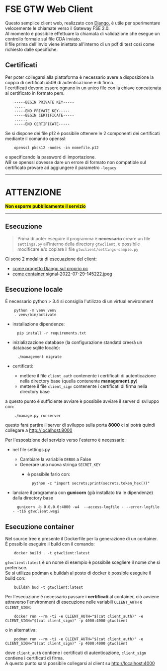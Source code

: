 # FSE GTW Web Client
Questo semplice client web, realizzato con [Django](https://www.djangoproject.com/), è utile per sperimentare velocemente le chiamate verso il Gateway FSE 2.0.  
Al momento è possibile effettuare la chiamata di validazione che esegue un controllo formale sul file CDA inviato.  
Il file prima dell'invio viene iniettato all'interno di un pdf di test così come richiesto dalle specifiche.  

## Certificati

Per poter collegarsi alla piattaforma è necessario avere a disposizione la coppia di certificati x509 di autenticazione e di firma.  
I certificati devono essere ognuno in un unico file con la chiave concatenata al certificato in formato pem.

        -----BEGIN PRIVATE KEY-----
        .....
        -----END PRIVATE KEY-----
        -----BEGIN CERTIFICATE-----
        ......
        -----END CERTIFICATE-----


Se si dispone dei file p12 è possibile ottenere le 2 componenti dei certificati mediante il comando openssl:

        openssl pkcs12 -nodes -in nomefile.p12

e specificando la password di importazione.  
*NB* se openssl dovesse dare un errore di formato non compatible sul certificato provare ad aggiungere il parametro `-legacy`

--- 

# ATTENZIONE

<mark>**Non esporre pubblicamente il servizio**</mark>

---

## Esecuzione

> Prima di poter eseguire il programma è **necessario** creare un file `settings.py` all'interno della directory `gtwclient`, è possibile modificare e/o copiare il file `gtwclient/settings-sample.py`  

Ci sono 2 modalità di esecuazione del client:
* [come progetto Django sul proprio pc](#esecuzione-locale)
* [come container](#esecuzione-container)
signal-2022-07-29-145222.jpeg
## Esecuzione locale

È necessario python > 3.4 
si consiglia l'utilizzo di un virtual environment

        python -m venv venv
        . venv/bin/activate

- installazione dipendenze:

        pip install -r requirements.txt

- inizializzazione database (la configurazione standatd creerà un database sqlite locale):

        ./management migrate

- certificati:
  - mettere il file `client_auth` contenente i certificati di autenticazione nella directory base (quella contenente **management.py**)
  - mettere il file `client_sign` contenente i certificati di firma nella directory base

a questo punto è sufficiente avviare è possibile avviare il server di sviluppo con:

        ./manage.py runserver

questo farà partire il server di sviluppo sulla porta **8000** ci si potrà quindi collegare a [http://localhost:8000](http://localhost:8000)

Per l'esposizione del servizio verso l'esterno è necessario:

- nel file settings.py
  - Cambiare la variabile `DEBUG` a False
  - Generare una nuova stringa `SECRET_KEY`
    - è possibile farlo con:
  
            python -c "import secrets;print(secrets.token_hex())"


- lanciare il programma con **gunicorn** (già installato tra le dipendenze) dalla directory base

        gunicorn -b 0.0.0.0:4000 -w4  --access-logfile - --error-logfile - -t16 gtwclient.wsgi


## Esecuzione container

Nel source tree è presente il Dockerfile per la generazione di un container.  
È possibile eseguire il build con il comando:

        docker build . -t gtwclient:latest

`gtwclient:latest` è un nome di esempio è possibile scegliere il nome che si preferisce.  
Se si utilizza podman e buildah al posto di docker è possible eseguire il build con:

        buildah bud -t gtwclient:latest

Per l'esecuzione è necessario passare i **certificati** al container, ciò avviene attraverso l'environment di esecuzione nelle variabili `CLIENT_AUTH` e `CLIENT_SIGN`:

        docker run --rm -ti -e CLIENT_AUTH="$(cat client_auth)" -e CLIENT_SIGN="$(cat client_sign)" -p 4000:4000 gtwclient

o in alternativa:

        podman run --rm -ti -e CLIENT_AUTH="$(cat client_auth)" -e CLIENT_SIGN="$(cat client_sign)" -p 4000:4000 gtwclient

dove `client_auth` contiene i certificati di autenticazione, `client_sign` contiene i certificati di firma.  
A questo punto sarà possibile collegarsi al client su [http://localhost:4000](http://localhost:4000)
